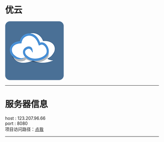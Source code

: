 # 优云
![logo](https://github.com/qjm3662/MyUpan/blob/master/logo192x192.png) 
***
# 服务器信息
host : 123.207.96.66  
port : 8080  
项目访问路径：[点我](http://123.207.96.66:8080/MyUpan_war/)
***

